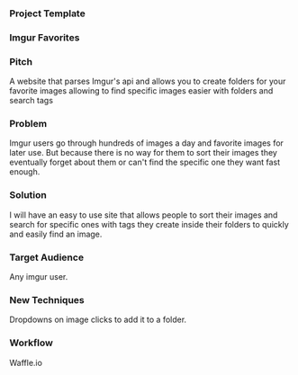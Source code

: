 ### Project Template

### Imgur Favorites

### Pitch

A website that parses Imgur's api and allows you to create folders for your favorite images allowing to find specific images easier with folders and search tags

### Problem

Imgur users go through hundreds of images a day and favorite images for later use. But because there is no way for them to sort their images they eventually forget about them or can't find the specific one they want fast enough.

### Solution

I will have an easy to use site that allows people to sort their images and search for specific ones with tags they create inside their folders to quickly and easily find an image.

### Target Audience

Any imgur user.

### New Techniques

Dropdowns on image clicks to add it to a folder.

### Workflow

Waffle.io
